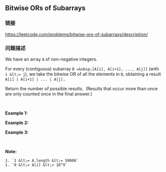 ## Bitwise ORs of Subarrays  
### 链接  
https://leetcode.com/problems/bitwise-ors-of-subarrays/description/  
### 问题描述
We have an array `A` of non-negative integers.

For every (contiguous) subarray `B =&nbsp;[A[i], A[i+1], ..., A[j]]` (with `i &lt;= j`), we take the bitwise OR of all the elements in `B`, obtaining a result <font face="monospace">`A[i] | A[i+1] | ... | A[j]`.</font>

Return the number of possible&nbsp;results.&nbsp; (Results that occur more than once are only counted once in the final answer.)

&nbsp;

**Example 1:**

**Example 2:**

**Example 3:**

&nbsp;

**Note:**

	1. `1 &lt;= A.length &lt;= 50000`
	1. `0 &lt;= A[i] &lt;= 10^9`

